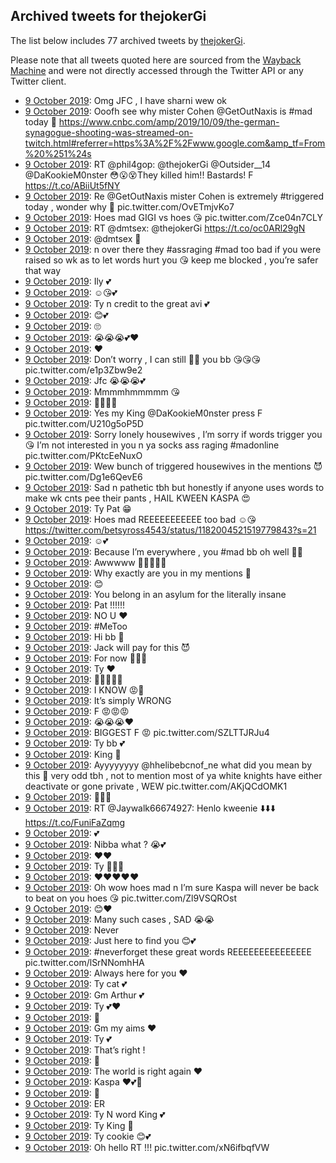 ## Archived tweets for thejokerGi

The list below includes 77 archived tweets by
[thejokerGi](https://twitter.com/thejokerGi).

Please note that all tweets quoted here are sourced from the
[Wayback Machine](https://web.archive.org) and were not directly accessed through the Twitter API or
any Twitter client.

* [ 9 October 2019](https://web.archive.org/web/20191009215508/https://twitter.com/thejokerGi/status/1182051612447182848): Omg JFC , I have sharni wew ok <!--1182051612447182848-->
* [ 9 October 2019](https://web.archive.org/web/20191009214600/https://twitter.com/thejokerGi/status/1182045066854096896): Ooofh see why mister Cohen  @GetOutNaxis  is  #mad  today 🤫 https://www.cnbc.com/amp/2019/10/09/the-german-synagogue-shooting-was-streamed-on-twitch.html#referrer=https%3A%2F%2Fwww.google.com&amp_tf=From%20%251%24s <!--1182045066854096896-->
* [ 9 October 2019](https://web.archive.org/web/20191009212158/https://twitter.com/thejokerGi/status/1182043551598858241): RT @phil4gop: @thejokerGi @Outsider__14 @DaKookieM0nster 😳😮😵They killed him!! Bastards! F https://t.co/ABiiUt5fNY <!--1182043551598858241-->
* [ 9 October 2019](https://web.archive.org/web/20191009213933/https://twitter.com/thejokerGi/status/1182041847700627457): Re  @GetOutNaxis  mister Cohen is extremely  #triggered  today , wonder why 🤫 pic.twitter.com/OvETmjvKo7 <!--1182041847700627457-->
* [ 9 October 2019](https://web.archive.org/web/20191009211906/https://twitter.com/thejokerGi/status/1182039429671723008): Hoes mad GIGI vs hoes 😘 pic.twitter.com/Zce04n7CLY <!--1182039429671723008-->
* [ 9 October 2019](https://web.archive.org/web/20191009203850/https://twitter.com/thejokerGi/status/1182032696735870976): RT @dmtsex: @thejokerGi https://t.co/oc0ARl29gN <!--1182032696735870976-->
* [ 9 October 2019](https://web.archive.org/web/20191009204011/https://twitter.com/thejokerGi/status/1182032275669753856): @dmtsex  🤗 <!--1182032275669753856-->
* [ 9 October 2019](https://web.archive.org/web/20191009204206/https://twitter.com/thejokerGi/status/1182031746075942914): n over there they  #assraging   #mad  too bad if you were raised so wk as to let words hurt you 😘 keep me blocked , you’re safer that way <!--1182031746075942914-->
* [ 9 October 2019](https://web.archive.org/web/20191009203420/https://twitter.com/thejokerGi/status/1182029532171325440): Ily 💕 <!--1182029532171325440-->
* [ 9 October 2019](https://web.archive.org/web/20191009202703/https://twitter.com/thejokerGi/status/1182029424482570244): ☺️😘💕 <!--1182029424482570244-->
* [ 9 October 2019](https://web.archive.org/web/20191009203026/https://twitter.com/thejokerGi/status/1182029291887960065): Ty n credit to the great avi 💕 <!--1182029291887960065-->
* [ 9 October 2019](https://web.archive.org/web/20191009202917/https://twitter.com/thejokerGi/status/1182029087591849986): 😊💕 <!--1182029087591849986-->
* [ 9 October 2019](https://web.archive.org/web/20191009203556/https://twitter.com/thejokerGi/status/1182028940396974083): 🙄 <!--1182028940396974083-->
* [ 9 October 2019](https://web.archive.org/web/20191009195551/https://twitter.com/thejokerGi/status/1182021302862917632): 😭😭😭💕❤️ <!--1182021302862917632-->
* [ 9 October 2019](https://web.archive.org/web/20191009195621/https://twitter.com/thejokerGi/status/1182019679730196480): ❤️ <!--1182019679730196480-->
* [ 9 October 2019](https://web.archive.org/web/20191009195420/https://twitter.com/thejokerGi/status/1182019422170619904): Don’t worry , I can still 👀👀 you bb 😘😘😘 pic.twitter.com/e1p3Zbw9e2 <!--1182019422170619904-->
* [ 9 October 2019](https://web.archive.org/web/20191009193730/https://twitter.com/thejokerGi/status/1182016747995566081): Jfc 😭😭😭💕 <!--1182016747995566081-->
* [ 9 October 2019](https://web.archive.org/web/20191009194205/https://twitter.com/thejokerGi/status/1182016546161512449): Mmmmhmmmmm 😘 <!--1182016546161512449-->
* [ 9 October 2019](https://web.archive.org/web/20191009193421/https://twitter.com/thejokerGi/status/1182012584507166720): 👀👀👀👀 <!--1182014286996152321-->
* [ 9 October 2019](https://web.archive.org/web/20191009193017/https://twitter.com/thejokerGi/status/1182013818114838529): Yes my King  @DaKookieM0nster  press F pic.twitter.com/U210g5oP5D <!--1182013818114838529-->
* [ 9 October 2019](https://web.archive.org/web/20191009193421/https://twitter.com/thejokerGi/status/1182012584507166720): Sorry lonely housewives , I’m sorry if words trigger you 😘 I’m not interested in you n ya socks ass raging  #madonline  pic.twitter.com/PKtcEeNuxO <!--1182012584507166720-->
* [ 9 October 2019](https://web.archive.org/web/20191009191659/https://twitter.com/thejokerGi/status/1182011545900982274): Wew bunch of triggered housewives in  the mentions 😈 pic.twitter.com/Dg1e6QevE6 <!--1182011545900982274-->
* [ 9 October 2019](https://web.archive.org/web/20191009191302/https://twitter.com/thejokerGi/status/1182010395172704257): Sad n pathetic tbh but honestly if anyone uses words to make wk cnts pee their pants , HAIL KWEEN KASPA 😍 <!--1182010395172704257-->
* [ 9 October 2019](https://web.archive.org/web/20191009190829/https://twitter.com/thejokerGi/status/1182009842636087301): Ty Pat 😁 <!--1182009842636087301-->
* [ 9 October 2019](https://web.archive.org/web/20191009190639/https://twitter.com/thejokerGi/status/1182005147892887554): Hoes mad REEEEEEEEEEE too bad ☺️😘 https://twitter.com/betsyross4543/status/1182004521519779843?s=21 <!--1182005147892887554-->
* [ 9 October 2019](https://web.archive.org/web/20191009184839/https://twitter.com/thejokerGi/status/1182004737874501633): ☺️💕 <!--1182004737874501633-->
* [ 9 October 2019](https://web.archive.org/web/20191009191420/https://twitter.com/thejokerGi/status/1182004591036112899): Because I’m everywhere , you  #mad  bb oh well 🙋‍♀️ <!--1182004591036112899-->
* [ 9 October 2019](https://web.archive.org/web/20191009190019/https://twitter.com/thejokerGi/status/1182003928323514369): Awwwww 🤗🤗🤗🤗💕 <!--1182003928323514369-->
* [ 9 October 2019](https://web.archive.org/web/20191009185545/https://twitter.com/thejokerGi/status/1182003814792155136): Why exactly are you in my mentions 🤔 <!--1182003814792155136-->
* [ 9 October 2019](https://web.archive.org/web/20191009185315/https://twitter.com/thejokerGi/status/1182003491994324994): 😊 <!--1182003491994324994-->
* [ 9 October 2019](https://web.archive.org/web/20191009182500/https://twitter.com/thejokerGi/status/1181998808953163776): You belong in an asylum for the literally insane <!--1181998808953163776-->
* [ 9 October 2019](https://web.archive.org/web/20191009181544/https://twitter.com/thejokerGi/status/1181995899561619456): Pat !!!!!! <!--1181995899561619456-->
* [ 9 October 2019](https://web.archive.org/web/20191009181619/https://twitter.com/thejokerGi/status/1181993662810603521): NO U ❤️ <!--1181993662810603521-->
* [ 9 October 2019](https://web.archive.org/web/20191009181146/https://twitter.com/thejokerGi/status/1181993541301616645): #MeToo <!--1181993541301616645-->
* [ 9 October 2019](https://web.archive.org/web/20191009180739/https://twitter.com/thejokerGi/status/1181993412511326213): Hi bb 🥰 <!--1181993412511326213-->
* [ 9 October 2019](https://web.archive.org/web/20191009180625/https://twitter.com/thejokerGi/status/1181993322249965580): Jack will pay for this 😈 <!--1181993322249965580-->
* [ 9 October 2019](https://web.archive.org/web/20191009180835/https://twitter.com/thejokerGi/status/1181993062375010305): For now 🤫😭💕 <!--1181993062375010305-->
* [ 9 October 2019](https://web.archive.org/web/20191009180847/https://twitter.com/thejokerGi/status/1181992986105827328): Ty ❤️ <!--1181992986105827328-->
* [ 9 October 2019](https://web.archive.org/web/20191009170528/https://twitter.com/thejokerGi/status/1181977742209929216): 👀👀👀😭💕 <!--1181977742209929216-->
* [ 9 October 2019](https://web.archive.org/web/20191009170832/https://twitter.com/thejokerGi/status/1181976959649234944): I KNOW 😡🤗 <!--1181976959649234944-->
* [ 9 October 2019](https://web.archive.org/web/20191009165306/https://twitter.com/thejokerGi/status/1181974542589276165): It’s simply WRONG <!--1181974542589276165-->
* [ 9 October 2019](https://web.archive.org/web/20191009170501/https://twitter.com/thejokerGi/status/1181973706714820608): F 😡😡😡 <!--1181973706714820608-->
* [ 9 October 2019](https://web.archive.org/web/20191009170125/https://twitter.com/thejokerGi/status/1181973577601552384): 😭😭😭❤️ <!--1181973577601552384-->
* [ 9 October 2019](https://web.archive.org/web/20191009164518/https://twitter.com/thejokerGi/status/1181972010844463104): BIGGEST F 😡 pic.twitter.com/SZLTTJRJu4 <!--1181972010844463104-->
* [ 9 October 2019](https://web.archive.org/web/20191009170018/https://twitter.com/thejokerGi/status/1181971553157816320): Ty bb 💕 <!--1181971553157816320-->
* [ 9 October 2019](https://web.archive.org/web/20191009170608/https://twitter.com/thejokerGi/status/1181971480428662784): King 👑 <!--1181971480428662784-->
* [ 9 October 2019](https://web.archive.org/web/20191009165009/https://twitter.com/thejokerGi/status/1181969689301454849): Ayyyyyyyy  @hhelibebcnof_ne  what did you mean by this 🤫 very odd tbh , not to mention most of ya white knights have either deactivate or gone private , WEW pic.twitter.com/AKjQCdOMK1 <!--1181969689301454849-->
* [ 9 October 2019](https://web.archive.org/web/20191009165338/https://twitter.com/thejokerGi/status/1181968860485951490): 👋👋👋 <!--1181968860485951490-->
* [ 9 October 2019](https://web.archive.org/web/20191009162456/https://twitter.com/thejokerGi/status/1181968800704602112): RT @Jaywalk66674927: Henlo kweenie ⬇️⬇️⬇️ https://t.co/FuniFaZqmg <!--1181968800704602112-->
* [ 9 October 2019](https://web.archive.org/web/20191009163439/https://twitter.com/thejokerGi/status/1181968722036170754): 💕 <!--1181968722036170754-->
* [ 9 October 2019](https://web.archive.org/web/20191009164502/https://twitter.com/thejokerGi/status/1181968669460647936): Nibba what ? 😭💕 <!--1181968669460647936-->
* [ 9 October 2019](https://web.archive.org/web/20191009163804/https://twitter.com/thejokerGi/status/1181968579891208198): ❤️❤️ <!--1181968579891208198-->
* [ 9 October 2019](https://web.archive.org/web/20191009154128/https://twitter.com/thejokerGi/status/1181953805887295488): Ty 🥰🥰🥰 <!--1181953923680223233-->
* [ 9 October 2019](https://web.archive.org/web/20191009154128/https://twitter.com/thejokerGi/status/1181953805887295488): ❤️❤️❤️❤️❤️ <!--1181953805887295488-->
* [ 9 October 2019](https://web.archive.org/web/20191009160028/https://twitter.com/thejokerGi/status/1181953639449055235): Oh wow hoes mad n I’m sure Kaspa will never be back to beat on you hoes 😘 pic.twitter.com/Zl9VSQROst <!--1181953639449055235-->
* [ 9 October 2019](https://web.archive.org/web/20191009155310/https://twitter.com/thejokerGi/status/1181952292477718528): 😊❤️ <!--1181952292477718528-->
* [ 9 October 2019](https://web.archive.org/web/20191009154123/https://twitter.com/thejokerGi/status/1181949752377786368): Many such cases , SAD 😭😭 <!--1181952224508948480-->
* [ 9 October 2019](https://web.archive.org/web/20191009155911/https://twitter.com/thejokerGi/status/1181951719959388161): Never <!--1181951719959388161-->
* [ 9 October 2019](https://web.archive.org/web/20191009155714/https://twitter.com/thejokerGi/status/1181950092510666752): Just here to find you 😊💕 <!--1181950092510666752-->
* [ 9 October 2019](https://web.archive.org/web/20191009154123/https://twitter.com/thejokerGi/status/1181949752377786368): #neverforget  these great words REEEEEEEEEEEEEEE pic.twitter.com/lSrNNomhHA <!--1181949752377786368-->
* [ 9 October 2019](https://web.archive.org/web/20191009153351/https://twitter.com/thejokerGi/status/1181945593159139328): Always here for you ❤️ <!--1181949249711419392-->
* [ 9 October 2019](https://web.archive.org/web/20191009154555/https://twitter.com/thejokerGi/status/1181948576559243264): Ty cat 💕 <!--1181948576559243264-->
* [ 9 October 2019](https://web.archive.org/web/20191009154506/https://twitter.com/thejokerGi/status/1181948147452563456): Gm Arthur 💕 <!--1181948147452563456-->
* [ 9 October 2019](https://web.archive.org/web/20191009154348/https://twitter.com/thejokerGi/status/1181948052468310017): Ty 💕❤️ <!--1181948052468310017-->
* [ 9 October 2019](https://web.archive.org/web/20191009154154/https://twitter.com/thejokerGi/status/1181947957438013440): 🤫 <!--1181947957438013440-->
* [ 9 October 2019](https://web.archive.org/web/20191009154033/https://twitter.com/thejokerGi/status/1181947626763296768): Gm my aims ❤️ <!--1181947626763296768-->
* [ 9 October 2019](https://web.archive.org/web/20191009182541/https://twitter.com/thejokerGi/status/1181946978860748806): Ty 💕 <!--1181946978860748806-->
* [ 9 October 2019](https://web.archive.org/web/20191009182435/https://twitter.com/thejokerGi/status/1181946909298216962): That’s right ! <!--1181946909298216962-->
* [ 9 October 2019](https://web.archive.org/web/20191009151422/https://twitter.com/thejokerGi/status/1181946207339462656): 🤫 <!--1181946207339462656-->
* [ 9 October 2019](https://web.archive.org/web/20191009153351/https://twitter.com/thejokerGi/status/1181945593159139328): The world is right again ❤️ <!--1181946164981178368-->
* [ 9 October 2019](https://web.archive.org/web/20191009153351/https://twitter.com/thejokerGi/status/1181945593159139328): Kaspa ❤️💕🥰 <!--1181945593159139328-->
* [ 9 October 2019](https://web.archive.org/web/20191009160336/https://twitter.com/thejokerGi/status/1181945520392167424): 🤗 <!--1181945520392167424-->
* [ 9 October 2019](https://web.archive.org/web/20191009181612/https://twitter.com/thejokerGi/status/1181945474355531776): ER <!--1181945474355531776-->
* [ 9 October 2019](https://web.archive.org/web/20191009150751/https://twitter.com/thejokerGi/status/1181945428453023745): Ty N word King 💕 <!--1181945428453023745-->
* [ 9 October 2019](https://web.archive.org/web/20191009160117/https://twitter.com/thejokerGi/status/1181942892409098242): Ty King 👑 <!--1181943599971389440-->
* [ 9 October 2019](https://web.archive.org/web/20191009160117/https://twitter.com/thejokerGi/status/1181942892409098242): Ty cookie 😊💕 <!--1181942892409098242-->
* [ 9 October 2019](https://web.archive.org/web/20191009144352/https://twitter.com/thejokerGi/status/1181941581697490945): Oh hello RT !!! pic.twitter.com/xN6ifbqfVW <!--1181941581697490945-->
